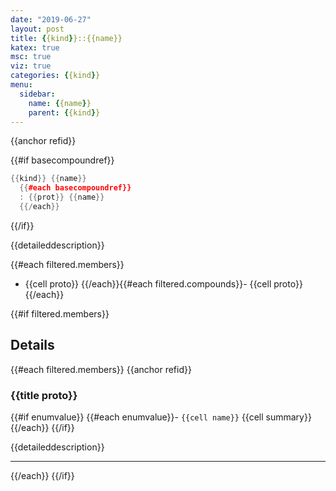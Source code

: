 ```yaml
---
date: "2019-06-27"
layout: post
title: {{kind}}::{{name}}
katex: true
msc: true
viz: true
categories: {{kind}}
menu:
  sidebar:
    name: {{name}}
    parent: {{kind}}
---
```


{{anchor refid}}

{{#if basecompoundref}}
```cpp
{{kind}} {{name}}
  {{#each basecompoundref}}
  : {{prot}} {{name}}
  {{/each}}
```  
{{/if}}

{{detaileddescription}}

{{#each filtered.members}}
- {{cell proto}}
{{/each}}{{#each filtered.compounds}}- {{cell proto}}
{{/each}}

{{#if filtered.members}}

## Details

{{#each filtered.members}}
{{anchor refid}}

### {{title proto}}

{{#if enumvalue}}
{{#each enumvalue}}- `{{cell name}}` {{cell summary}}
{{/each}}
{{/if}}

{{detaileddescription}}

-----------------------------------

{{/each}}
{{/if}}
